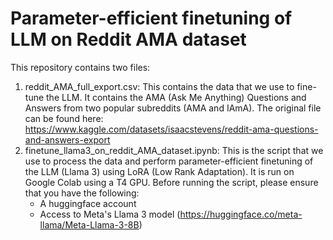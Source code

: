 # Parameter-efficient finetuning of LLM on Reddit AMA dataset</h2>
This repository contains two files:
1) reddit_AMA_full_export.csv: This contains the data that we use to fine-tune the LLM. It contains the AMA (Ask Me Anything) Questions and Answers from two popular subreddits (AMA and IAmA). The original file can be found here: https://www.kaggle.com/datasets/isaacstevens/reddit-ama-questions-and-answers-export
2) finetune_llama3_on_reddit_AMA_dataset.ipynb: This is the script that we use to process the data and perform parameter-efficient finetuning of the LLM (Llama 3) using LoRA (Low Rank Adaptation). It is run on Google Colab using a T4 GPU. Before running the script, please ensure that you have the following:
   - A huggingface account
   - Access to Meta's Llama 3 model (https://huggingface.co/meta-llama/Meta-Llama-3-8B)

